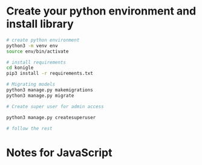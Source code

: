 # Create your python environment and install library

```sh
# create python environment
python3 -m venv env
source env/bin/activate

# install requirements
cd konigle
pip3 install -r requirements.txt
```

```sh
# Migrating models
python3 manage.py makemigrations
python3 manage.py migrate

# Create super user for admin access

python3 manage.py createsuperuser

# follow the rest

```
# Notes for JavaScript